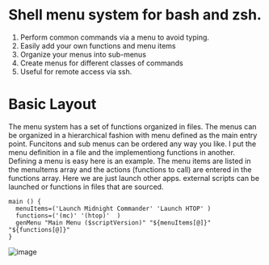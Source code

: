 # Shell menu system for bash and zsh.
1. Perform common commands via a menu to avoid typing. 
2. Easily add your own functions and menu items
3. Organize your menus into sub-menus
4. Create menus for different classes of commands
5. Useful for remote access via ssh.
# Basic Layout
The menu system has a set of functions organized in files. The menus can be organized in a hierarchical fashion with menu defined as the main entry point.
Funcitons and sub menus can be ordered any way you like. I put the menu definition in a file and the implementiong functions in another.
Defining a menu is easy here is an example. The menu items are listed in the menuItems array and the actions (functions to call) are entered in the functions array.
Here we are just launch other apps. external scripts can be launched or functions in files that are sourced.
```
main () {
  menuItems=('Launch Midnight Commander' 'Launch HTOP' )
  functions=('(mc)' '(htop)'  )
  genMenu "Main Menu ($scriptVersion)" "${menuItems[@]}" "${functions[@]}"
}
```
![image](https://github.com/rfencl/ScriptMenu/assets/2704939/e7af5b15-ecfc-4497-b36a-62147f92c8b7)

